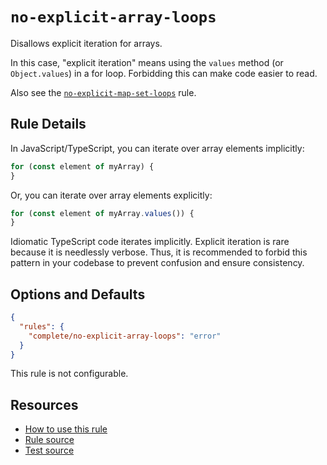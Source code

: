 # `no-explicit-array-loops`

Disallows explicit iteration for arrays.

In this case, "explicit iteration" means using the `values` method (or `Object.values`) in a for loop. Forbidding this can make code easier to read.

Also see the [`no-explicit-map-set-loops`](no-explicit-map-set-loops.md) rule.

## Rule Details

In JavaScript/TypeScript, you can iterate over array elements implicitly:

```ts
for (const element of myArray) {
}
```

Or, you can iterate over array elements explicitly:

```ts
for (const element of myArray.values()) {
}
```

Idiomatic TypeScript code iterates implicitly. Explicit iteration is rare because it is needlessly verbose. Thus, it is recommended to forbid this pattern in your codebase to prevent confusion and ensure consistency.

## Options and Defaults

```json
{
  "rules": {
    "complete/no-explicit-array-loops": "error"
  }
}
```

This rule is not configurable.

## Resources

- [How to use this rule](../../README.md#install--usage)
- [Rule source](../../src/rules/no-explicit-array-loops.ts)
- [Test source](../../tests/rules/no-explicit-array-loops.test.ts)
